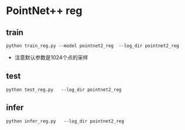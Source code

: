 # PointNet++  reg #
 
## train ##
```
python train_reg.py --model pointnet2_reg  --log_dir pointnet2_reg
```

* 注意默认参数是1024个点的采样

## test ##

```
python test_reg.py   --log_dir pointnet2_reg
```

## infer ##

```
python infer_reg.py   --log_dir pointnet2_reg
```